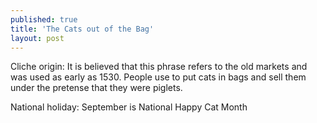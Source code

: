 ```yaml
---
published: true
title: 'The Cats out of the Bag'
layout: post
---
```

Cliche origin: It is believed that this phrase refers to the old markets and was used as early as 1530. People use to put cats in bags and sell them under the pretense that they were piglets.

National holiday: September is National Happy Cat Month